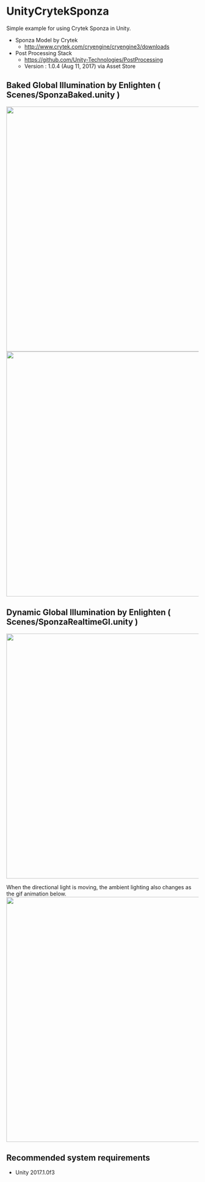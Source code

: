# UnityCrytekSponza
Simple example for using Crytek Sponza in Unity.
* Sponza Model by Crytek
   * http://www.crytek.com/cryengine/cryengine3/downloads
* Post Processing Stack
   * https://github.com/Unity-Technologies/PostProcessing
   * Version : 1.0.4 (Aug 11, 2017) via Asset Store
   
## Baked Global Illumination by Enlighten ( Scenes/SponzaBaked.unity )
<img src="https://github.com/haneda-atsushi/UnityCrytekSponza/blob/master/Screenshots/Screenshot_0.png" width="640"/>
<img src="https://github.com/haneda-atsushi/UnityCrytekSponza/blob/master/Screenshots/Screenshot_2.png" width="640"/>

## Dynamic Global Illumination by Enlighten ( Scenes/SponzaRealtimeGI.unity )
<img src="https://github.com/haneda-atsushi/UnityCrytekSponza/blob/master/Screenshots/realtime_gi.png" width="640"/>

When the directional light is moving, the ambient lighting also changes as the gif animation below.
<img src="https://github.com/haneda-atsushi/UnityCrytekSponza/blob/master/Screenshots/realtime_gi.gif" width="640"/>

## Recommended system requirements
* Unity 2017.1.0f3
